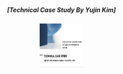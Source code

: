<div style='text-align:center'>
<h5>[Technical Case Study By Yujin Kim]</h5>
<img src="assets/images/Slide 1.jpg" alt="Slide 1" width="100" height="100">
</a>
</div><br><br><br>
